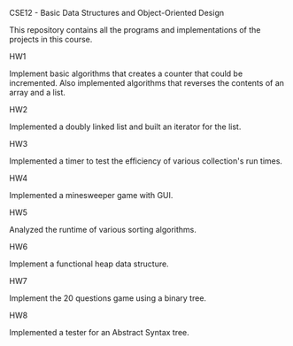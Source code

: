 CSE12 - Basic Data Structures and Object-Oriented Design

This repository contains all the programs and implementations of the projects in this course.

HW1

Implement basic algorithms that creates a counter that could be incremented. Also implemented algorithms that reverses the contents of an array and a list.

HW2

Implemented a doubly linked list and built an iterator for the list.

HW3

Implemented a timer to test the efficiency of various collection's run times.

HW4

Implemented a minesweeper game with GUI.

HW5

Analyzed the runtime of various sorting algorithms.

HW6

Implement a functional heap data structure.

HW7

Implement the 20 questions game using a binary tree.

HW8

Implemented a tester for an Abstract Syntax tree. 
